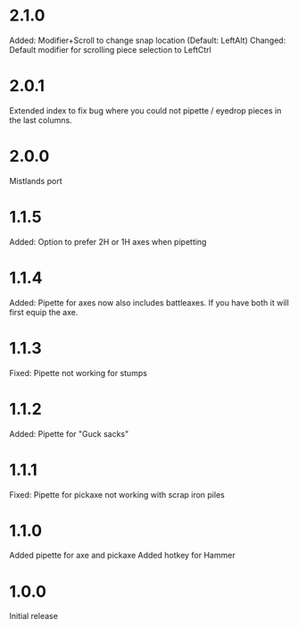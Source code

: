 # 2.1.0
Added: Modifier+Scroll to change snap location (Default: LeftAlt)
Changed: Default modifier for scrolling piece selection to LeftCtrl

# 2.0.1
Extended index to fix bug where you could not pipette / eyedrop pieces in the last columns.

# 2.0.0
Mistlands port

# 1.1.5
Added: Option to prefer 2H or 1H axes when pipetting

# 1.1.4
Added: Pipette for axes now also includes battleaxes. If you have both it will first equip the axe.

# 1.1.3
Fixed: Pipette not working for stumps

# 1.1.2

Added: Pipette for "Guck sacks"

# 1.1.1
Fixed: Pipette for pickaxe not working with scrap iron piles

# 1.1.0
Added pipette for axe and pickaxe
Added hotkey for Hammer

# 1.0.0
Initial release